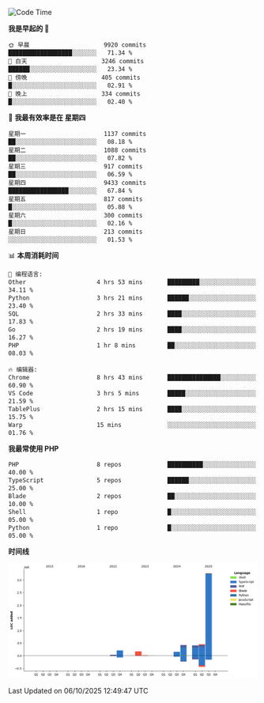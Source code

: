 <!--START_SECTION:waka-->
![Code Time](http://img.shields.io/badge/Code%20Time-4%2C265%20hrs%2035%20mins-blue)

**我是早起的 🐤** 

```text
🌞 早晨                     9920 commits        ██████████████████░░░░░░░   71.34 % 
🌆 白天                     3246 commits        ██████░░░░░░░░░░░░░░░░░░░   23.34 % 
🌃 傍晚                     405 commits         █░░░░░░░░░░░░░░░░░░░░░░░░   02.91 % 
🌙 晚上                     334 commits         █░░░░░░░░░░░░░░░░░░░░░░░░   02.40 % 
```
📅 **我最有效率是在 星期四** 

```text
星期一                      1137 commits        ██░░░░░░░░░░░░░░░░░░░░░░░   08.18 % 
星期二                      1088 commits        ██░░░░░░░░░░░░░░░░░░░░░░░   07.82 % 
星期三                      917 commits         ██░░░░░░░░░░░░░░░░░░░░░░░   06.59 % 
星期四                      9433 commits        █████████████████░░░░░░░░   67.84 % 
星期五                      817 commits         █░░░░░░░░░░░░░░░░░░░░░░░░   05.88 % 
星期六                      300 commits         █░░░░░░░░░░░░░░░░░░░░░░░░   02.16 % 
星期日                      213 commits         ░░░░░░░░░░░░░░░░░░░░░░░░░   01.53 % 
```


📊 **本周消耗时间** 

```text
💬 编程语言: 
Other                    4 hrs 53 mins       █████████░░░░░░░░░░░░░░░░   34.11 % 
Python                   3 hrs 21 mins       ██████░░░░░░░░░░░░░░░░░░░   23.40 % 
SQL                      2 hrs 33 mins       ████░░░░░░░░░░░░░░░░░░░░░   17.83 % 
Go                       2 hrs 19 mins       ████░░░░░░░░░░░░░░░░░░░░░   16.27 % 
PHP                      1 hr 8 mins         ██░░░░░░░░░░░░░░░░░░░░░░░   08.03 % 

🔥 编辑器: 
Chrome                   8 hrs 43 mins       ███████████████░░░░░░░░░░   60.90 % 
VS Code                  3 hrs 5 mins        █████░░░░░░░░░░░░░░░░░░░░   21.59 % 
TablePlus                2 hrs 15 mins       ████░░░░░░░░░░░░░░░░░░░░░   15.75 % 
Warp                     15 mins             ░░░░░░░░░░░░░░░░░░░░░░░░░   01.76 % 
```

**我最常使用 PHP** 

```text
PHP                      8 repos             ██████████░░░░░░░░░░░░░░░   40.00 % 
TypeScript               5 repos             ██████░░░░░░░░░░░░░░░░░░░   25.00 % 
Blade                    2 repos             ██░░░░░░░░░░░░░░░░░░░░░░░   10.00 % 
Shell                    1 repo              █░░░░░░░░░░░░░░░░░░░░░░░░   05.00 % 
Python                   1 repo              █░░░░░░░░░░░░░░░░░░░░░░░░   05.00 % 
```



**时间线**

![Lines of Code chart](https://raw.githubusercontent.com/abrahamgreyson/abrahamgreyson/main/assets/bar_graph.png)


 Last Updated on 06/10/2025 12:49:47 UTC
<!--END_SECTION:waka-->
